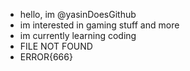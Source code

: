 - hello, im @yasinDoesGithub
- im interested in gaming stuff and more
- im currently learning coding
- FILE NOT FOUND
- ERROR{666}
